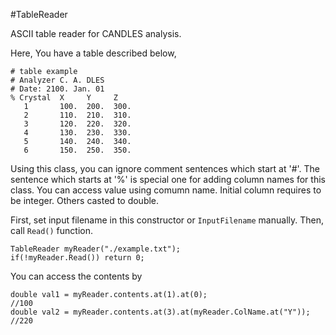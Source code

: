 #TableReader

ASCII table reader for CANDLES analysis.

Here, You have a table described below,
```
# table example
# Analyzer C. A. DLES
# Date: 2100. Jan. 01
% Crystal  X     Y     Z
   1       100.  200.  300. 
   2       110.  210.  310. 
   3       120.  220.  320. 
   4       130.  230.  330. 
   5       140.  240.  340. 
   6       150.  250.  350. 
```
Using this class, you can ignore comment sentences which
start at '#'.
The sentence which starts at '%' is special one for adding
column names for this class.
You can access value using comumn name.
Initial column requires to be integer.
Others casted to double.

First, set input filename in this constructor or `InputFilename` manually.
Then, call `Read()` function.
```
TableReader myReader("./example.txt");
if(!myReader.Read()) return 0;
```

You can access the contents by
```
double val1 = myReader.contents.at(1).at(0);
//100
double val2 = myReader.contents.at(3).at(myReader.ColName.at("Y"));
//220
```
